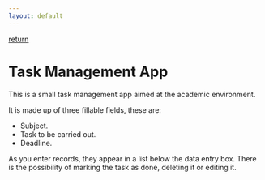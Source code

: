 ```yaml
---
layout: default
---
```


[return](./)

# Task Management App


This is a small task management app aimed at the academic environment.

It is made up of three fillable fields, these are:

- Subject.
- Task to be carried out.
- Deadline.

As you enter records, they appear in a list below the data entry box.
There is the possibility of marking the task as done, deleting it or editing it.
